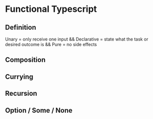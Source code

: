 # Functional Typescript

## Definition

Unary = only receive one input &&
Declarative = state what the task or desired outcome is &&
Pure = no side effects

## Composition

## Currying

## Recursion

## Option / Some / None
